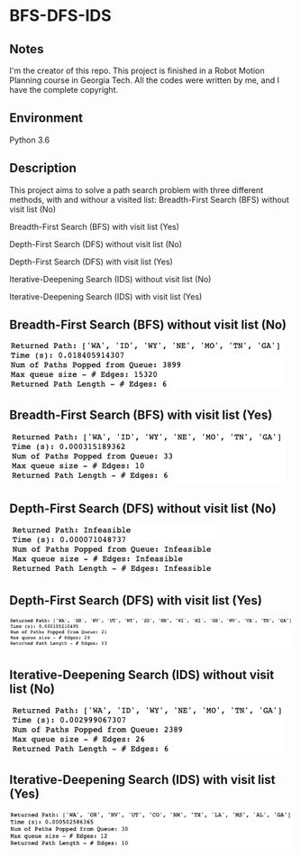 # BFS-DFS-IDS

## Notes
I'm the creator of this repo. This project is finished in a Robot Motion Planning course in Georgia Tech. All the codes were written by me, and I have the complete copyright. 

## Environment
Python 3.6


## Description
This project aims to solve a path search problem with three different methods, with and withour a visited list:
Breadth-First Search (BFS)  without visit list (No)

Breadth-First Search (BFS) with visit list (Yes)

Depth-First Search (DFS) without visit list (No)

Depth-First Search (DFS) with visit list (Yes)

Iterative-Deepening Search (IDS) without visit list (No)

Iterative-Deepening Search (IDS) with visit list (Yes)



## Breadth-First Search (BFS)  without visit list (No)

![alt text](https://github.com/Yannibigeyes/BFS-DFS-IDS/blob/main/BFS_no.png)

## Breadth-First Search (BFS) with visit list (Yes)

![alt text](https://github.com/Yannibigeyes/BFS-DFS-IDS/blob/main/BFS_yes.png)

## Depth-First Search (DFS) without visit list (No)

![alt text](https://github.com/Yannibigeyes/BFS-DFS-IDS/blob/main/DFS_no.png)

## Depth-First Search (DFS) with visit list (Yes)

![alt text](https://github.com/Yannibigeyes/BFS-DFS-IDS/blob/main/DFS_yes.png)

## Iterative-Deepening Search (IDS) without visit list (No)

![alt text](https://github.com/Yannibigeyes/BFS-DFS-IDS/blob/main/IDS_no.png)

## Iterative-Deepening Search (IDS) with visit list (Yes)

![alt text](https://github.com/Yannibigeyes/BFS-DFS-IDS/blob/main/IDS_yes.png)
